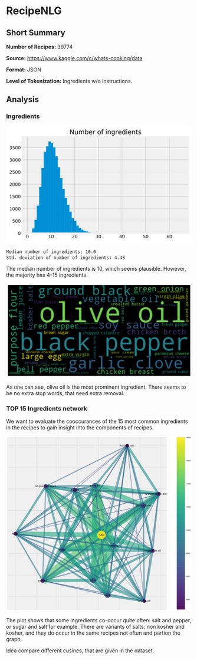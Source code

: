 # RecipeNLG
## Short Summary

**Number of Recipes:** 39774

**Source:** https://www.kaggle.com/c/whats-cooking/data


**Format:** JSON

**Level of Tokenization:** Ingredients w/o instructions.

## Analysis


### Ingredients



![svg](inspection_whats_cooking_files/inspection_whats_cooking_4_0.svg)


    Median number of ingredients: 10.0
    Std. deviation of number of ingredients: 4.43


The median number of ingredients is 10, which seems plausible. However, the majority has 4-15 ingredients.



![svg](inspection_whats_cooking_files/inspection_whats_cooking_6_1.svg)


As one can see, olive oil is the most prominent ingredient. There seems to be no extra stop words, that need extra removal.



### TOP 15 Ingredients network

We want to evaluate the cooccurances of the 15 most common ingredients in the recipes to gain insight into the components of recipes.


![svg](inspection_whats_cooking_files/inspection_whats_cooking_11_0.svg)


The plot shows that some ingredients co-occur quite often: salt and pepper, or sugar and salt for example. There are variants of salts: non kosher and kosher, and they do occur in the same recipes not often and partion the graph.

Idea compare different cusines, that are given in the dataset.
